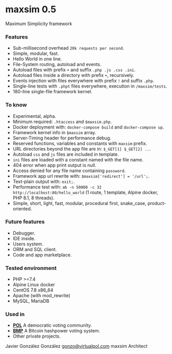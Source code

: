 # maxsim 0.5

Maximum Simplicity framework


### Features
* Sub-millisecond overhead `20k requests per second`.
* Simple, modular, fast.
* Hello World in one line.
* File-System routing, autoload and events.
* Autoload files with prefix `+` and suffix `.php .js .css .ini`.
* Autoload files inside a directory with prefix `+`, recursively.
* Events injection with files everywhere with prefix `!` and suffix `.php`.
* Single-line tests with `.phpt` files everywhere, execution in `/maxsim/tests`.
* 180-line single-file framework kernel.


### To know
* Experimental, alpha.
* Minimum required: `.htaccess` and `$maxsim.php`.
* Docker deployment with: `docker-compose build` and `docker-compose up`.
* Framework kernel info in `$maxsim` array.
* Server-Timing header for performance debug.
* Reserved functions, variables and constants with `maxsim` prefix.
* URL directories beyond the app file are in: `$_GET[1] $_GET[2] ..`.
* Autoload `css` and `js` files are included in template.
* `ini` files are loaded with a constant named with the file name.
* 404 error when app print output is null.
* Access denied for any file name containing `password`.
* Framework app url rewrite with: `$maxsim['redirect'] = '/url';`.
* Text-plain output with: `exit;`.
* Performance test with: `ab -n 50000 -c 32 http://localhost:80/hello_world` (1 route, 1 template, Alpine docker, PHP 8.1, 8 threads).
* Simple, short, light, fast, modular, procedural first, snake_case, product-oriented.


### Future features
* Debugger.
* IDE inside.
* Users system.
* ORM and SQL client.
* Code and app marketplace.


### Tested environment
* PHP >=7.4
* Alpine Linux docker
* CentOS 7.8 x86_64
* Apache (with mod_rewrite)
* MySQL, MariaDB

### Used in
- **[POL](https://github.com/JavierGonzalez/POL)** A democratic voting community.
- **[BMP](https://github.com/JavierGonzalez/BMP)** A Bitcoin hashpower voting system.
- Other private projects.


Javier González González <gonzo@virtualpol.com> 
maxsim Architect